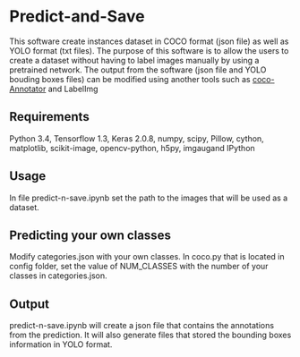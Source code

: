 # Predict-and-Save

This software create instances dataset in COCO format (json file) as well as YOLO format (txt files). The purpose of this software is to allow the users to create a dataset without having to label images manually by using a pretrained network. The output from the software (json file and YOLO bouding boxes files) can be modified using another tools such as [coco-Annotator](https://github.com/jsbroks/coco-annotator.git) and LabelImg

## Requirements
Python 3.4, Tensorflow 1.3, Keras 2.0.8, numpy, scipy, Pillow, cython, matplotlib, scikit-image, opencv-python, h5py, imgaugand IPython

## Usage
In file predict-n-save.ipynb set the path to the images that will be used as a dataset.

## Predicting your own classes
Modify categories.json with your own classes. In coco.py that is located in config folder, set the value of NUM_CLASSES with the number of your classes in categories.json.

## Output
predict-n-save.ipynb will create a json file that contains the annotations from the prediction. It will also generate files that stored the bounding boxes information in YOLO format.
